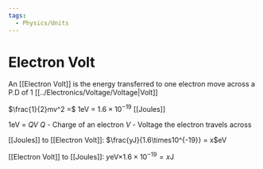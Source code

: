 ```yaml
---
tags:
  - Physics/Units
---
```

# Electron Volt
An [[Electron Volt]] is the energy transferred to one electron move across a P.D of 1 [[../Electronics/Voltage/Voltage|Volt]]

$\frac{1}{2}mv^2 =$ 1eV = $1.6\times10^{-19}$ [[Joules]]

1eV = $QV$
$Q$ - Charge of an electron
$V$ - Voltage the electron travels across

[[Joules]] to [[Electron Volt]]:
$\frac{yJ}{1.6\times10^{-19}} = x$eV

[[Electron Volt]] to [[Joules]]:
$y$eV$\times1.6\times10^{-19} =x$J
